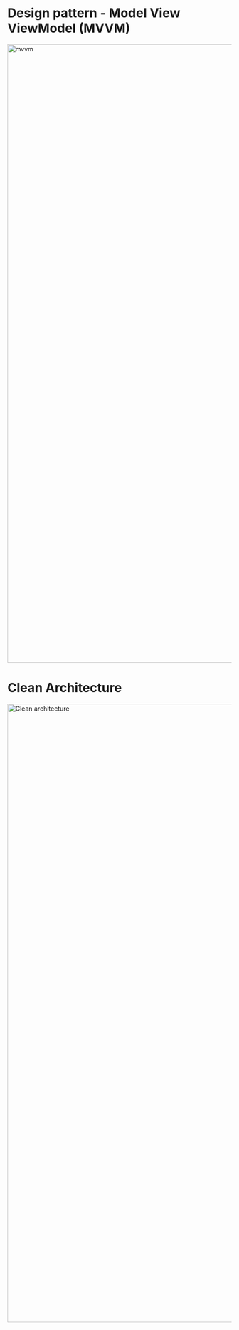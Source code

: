 # Design pattern - Model View ViewModel (MVVM)

<img width="1387" alt="mvvm" src="https://github.com/laloxho/android_test/assets/7218653/9dcb139b-1d44-41b5-8ef5-924da90923cd">


# Clean Architecture

<img width="1387" alt="Clean architecture" src="https://github.com/laloxho/android_test/assets/7218653/2f11f14f-ef4f-4f82-843c-bb9517cb85fc">
